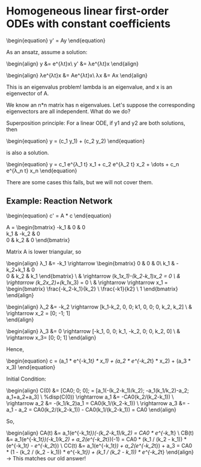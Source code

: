 # Homogeneous linear first-order ODEs with constant coefficients

\begin{equation}
y' = Ay
\end{equation}

As an ansatz, assume a solution: 

\begin{align}
y &= e^{λt}x\\
y' &= λe^{λt}x
\end{align}

\begin{align}
λe^{λt}x &= Ae^{λt}x\\
λx &= Ax
\end{align}

This is an eigenvalus problem! lambda is an eigenvalue, and x is an eigenvector of A.


We know an n*n matrix has n eigenvalues. Let's suppose the corresponding eigenvectors are all independent. What do we do?


Superposition principle: For a linear ODE, if y1 and y2 are both solutions, then


\begin{equation}
y = (c_1 y_1) + (c_2 y_2) 
\end{equation}

is also a solution.

\begin{equation}
y = c_1 e^{λ_1 t} x_1 + c_2 e^{λ_2 t} x_2 + \dots + c_n e^{λ_n t} x_n
\end{equation}


There are some cases this fails, but we will not cover them.



## Example: Reaction Network

\begin{equation}
c' = A * c
\end{equation}

A =  \begin{bmatrix}  -k_1 & 0 & 0 \
 k_1 & -k_2 & 0 \
0 & k_2 & 0 
\end{bmatrix}

Matrix A is lower triangular, so

\begin{align}
λ_1 &= -k_1  \rightarrow  \begin{bmatrix} 0 & 0 & 0\ 
k_1 & -k_2+k_1 & 0 \
 0 & k_2 & k_1 \end{bmatrix} \\
& \rightarrow  (k_1*x_1)-(k_2-k_1)*x_2 = 0 \\
& \rightarrow  (k_2*x_2)+(k_1*x_3) = 0 \\
& \rightarrow \rightarrow  x_1 = \begin{bmatrix} \frac{-k_2-k_1}{k_2} \ 
\frac{-k1}{k2} \ 
1 \end{bmatrix}
\end{align}

\begin{align}
λ_2 &= -k_2 \rightarrow  [k_1-k_2, 0, 0; k1, 0, 0; 0, k_2, k_2]  \\
& \rightarrow x_2 = [0; -1; 1]  
\end{align}

\begin{align}
λ_3 &= 0 \rightarrow  [-k_1, 0, 0; k_1, -k_2, 0; 0, k_2, 0] \\
& \rightarrow x_3= [0; 0; 1] 
\end{align}

Hence,

\begin{equation}
 c = (a_1 * e^{-k_1*t} * x_1) + (a_2 * e^{-k_2*t} * x_2) + (a_3 * x_3) 
\end{equation}

Initial Condition:

\begin{align}
C(0) &= [CA0; 0; 0]; = [a_1(-(k_2-k_1)/k_2); -a_1(k_1/k_2)-a_2; a_1+a_2+a_3] \\
%disp(C(0))
\rightarrow  a_1 &= -CA0(k_2/(k_2-k_1))  \\
\rightarrow  a_2 &= -(k_1/k_2)a_1 = CA0(k_1/(k_2-k_1)) \\
\rightarrow  a_3 &= -a_1 - a_2 = CA0(k_2/(k_2-k_1)) - CA0(k_1/(k_2-k_1)) = CA0 
\end{align}

So,

\begin{align}
CA(t) &= a_1(e^{-k_1*t})(-(k_2-k_1)/k_2) = CA0 * e^{-k_1*t}  \\
CB(t) &= a_1(e^{-k_1*t})(-k_1/k_2) + a_2(e^{-k_2*t})(-1) = CA0 * (k_1 / (k_2 - k_1)) * (e^{-k_1*t} - e^{-k_2*t}) \\
CC(t) &= a_1(e^{-k_1*t}) + a_2(e^{-k_2*t}) + a_3 = CA0 * (1 - (k_2 / (k_2 - k_1)) * e^{-k_1*t}) + (k_1 / (k_2 - k_1)) * e^{-k_2*t}
\end{align}
$\rightarrow$ This matches our old answer!

